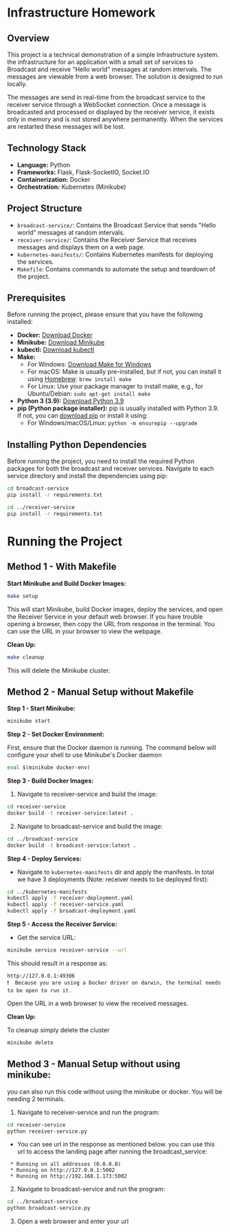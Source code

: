 # Infrastructure Homework

## Overview

This project is a technical demonstration of a simple Infrastructure  system. the infrastructure for an application with a small set of services to Broadcast and receive "Hello world" messages at random intervals. The messages are viewable from a web browser. The solution is designed to run locally.

The messages are send  in real-time from the broadcast service to the receiver service through a WebSocket connection. Once a message is broadcasted and processed or displayed by the receiver service, it exists only in memory and is not stored anywhere permanently. When the services are restarted these messages will be lost.

## Technology Stack

- **Language:** Python
- **Frameworks:** Flask, Flask-SocketIO, Socket.IO
- **Containerization:** Docker
- **Orchestration:** Kubernetes (Minikube)

## Project Structure

- `broadcast-service/`: Contains the Broadcast Service that sends "Hello world" messages at random intervals.
- `receiver-service/`: Contains the Receiver Service that receives messages and displays them on a web page.
- `kubernetes-manifests/`: Contains Kubernetes manifests for deploying the services.
- `Makefile`: Contains commands to automate the setup and teardown of the project.

## Prerequisites

Before running the project, please ensure that you have the following installed:

- **Docker:** [Download Docker](https://www.docker.com/get-started)
- **Minikube:** [Download Minikube](https://minikube.sigs.k8s.io/docs/start/)
- **kubectl:** [Download kubectl](https://kubernetes.io/docs/tasks/tools/)
- **Make:**
  - For Windows: [Download Make for Windows](http://gnuwin32.sourceforge.net/packages/make.htm)
  - For macOS: Make is usually pre-installed, but if not, you can install it using [Homebrew](https://brew.sh/): `brew install make`
  - For Linux: Use your package manager to install make, e.g., for Ubuntu/Debian: `sudo apt-get install make`
- **Python 3 (3.9):** [Download Python 3.9](https://www.python.org/downloads/release/python-390/)
- **pip (Python package installer):** pip is usually installed with Python 3.9. If not, you can [download pip](https://pip.pypa.io/en/stable/installation/) or install it using:
  - For Windows/macOS/Linux: `python -m ensurepip --upgrade`

## Installing Python Dependencies

Before running the project, you need to install the required Python packages for both the broadcast and receiver services. Navigate to each service directory and install the dependencies using pip:

```bash
cd broadcast-service
pip install -r requirements.txt

cd ../receiver-service
pip install -r requirements.txt
```
# Running the Project

## Method 1 - With Makefile

**Start Minikube and Build Docker Images:**
   ```bash
   make setup
   ```
  This will start Minikube, build Docker images, deploy the services, and open the Receiver Service in your default web browser.
  If you have trouble opening a browser, then copy the URL from response in the terminal. You can use the URL in your browser to view the webpage.

 **Clean Up:**
   ```bash
   make cleanup
   ```
This will delete the Minikube cluster.

## Method 2 - Manual Setup without Makefile
**Step 1 - Start Minikube:**
```bash
minikube start
   ```
**Step 2 - Set Docker Environment:**

 First, ensure that the Docker daemon is running. The command below will configure your shell to use Minikube's Docker daemon

```bash
eval $(minikube docker-env)
```
**Step 3 - Build Docker Images:**



1. Navigate to receiver-service and build the image:

```bash
cd receiver-service
docker build -t receiver-service:latest .
   ```
2. Navigate to broadcast-service and build the image:
```bash
cd ../broadcast-service
docker build -t broadcast-service:latest .
   ```
**Step 4 - Deploy Services:**
* Navigate to `kubernetes-manifests` dir and apply the manifests. In total we have 3 deployments (Note: receiver needs to be deployed first):
```bash
cd ../kubernetes-manifests
kubectl apply -f receiver-deployment.yaml
kubectl apply -f receiver-service.yaml
kubectl apply -f broadcast-deployment.yaml
   ```
**Step 5 - Access the Receiver Service:**
*  Get the service URL:
```bash
minikube service receiver-service --url
   ```
This should result in a response as:
```
http://127.0.0.1:49306
❗  Because you are using a Docker driver on darwin, the terminal needs to be open to run it.
```
Open the URL in a web browser to view the received messages.

**Clean Up:**

To cleanup simply delete the cluster
```bash
minikube delete
   ```

## Method 3 -  Manual Setup without using minikube:
you can also run this code without using the minikube or docker. You will be needing 2 terminals.


1. Navigate to receiver-service and run the program:

```bash
cd receiver-service
python receiver-service.py
   ```
* You can see url in the response as mentioned below. you can use this url to access the landing page after running the broadcast_service:
```
 * Running on all addresses (0.0.0.0)
 * Running on http://127.0.0.1:5002
 * Running on http://192.168.1.173:5002
```

2. Navigate to broadcast-service and run the program:
```bash
cd ../broadcast-service
python broadcast-service.py
```
3. Open a web browser and  enter your url